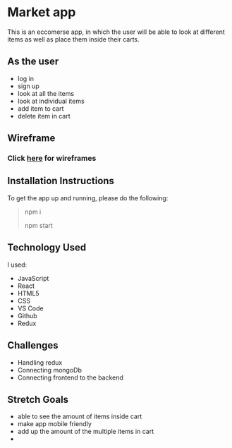# Market app
This is an eccomerse app, in which the user will be able to look at different items as well as place them inside their carts. 

## As the user
- log in 
- sign up
- look at all the items
- look at individual items
- add item to cart
- delete item in cart

## Wireframe
### Click [here](https://whimsical.com/wireframe-for-shop-app-6opay13p9QuncPsB1ZMpqT) for wireframes

## Installation Instructions
To get the app up and running, please do the following: 
> npm i
>
> npm start


## Technology Used
I used:
- JavaScript
- React
- HTML5
- CSS
- VS Code
- Github
- Redux

## Challenges
- Handling redux
- Connecting mongoDb
- Connecting frontend to the backend

## Stretch Goals
- able to see the amount of items inside cart
- make app mobile friendly
- add up the amount of the multiple items in cart
- 
